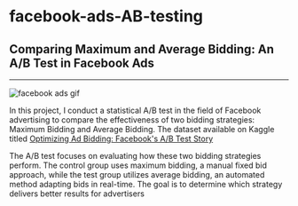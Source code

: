 # facebook-ads-AB-testing

## **Comparing Maximum and Average Bidding: An A/B Test in Facebook Ads**
<hr style="margin-bottom: 15px;">

![facebook ads gif](https://i.imgur.com/U4QWJjq.gif)

In this project, I conduct a statistical A/B test in the field of Facebook advertising to compare the effectiveness of two bidding strategies: Maximum Bidding and Average Bidding. The dataset available on Kaggle titled [Optimizing Ad Bidding: Facebook's A/B Test Story](https://kaggle.com/datasets/furth3r/facebook-ab-test-of-bidding-feature)

The A/B test focuses on evaluating how these two bidding strategies perform. The control group uses maximum bidding, a manual fixed bid approach, while the test group utilizes average bidding, an automated method adapting bids in real-time. The goal is to determine which strategy delivers better results for advertisers
